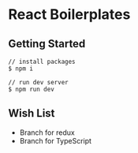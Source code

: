 # React Boilerplates

## Getting Started

```
// install packages
$ npm i

// run dev server
$ npm run dev
```

## Wish List

- Branch for redux
- Branch for TypeScript
